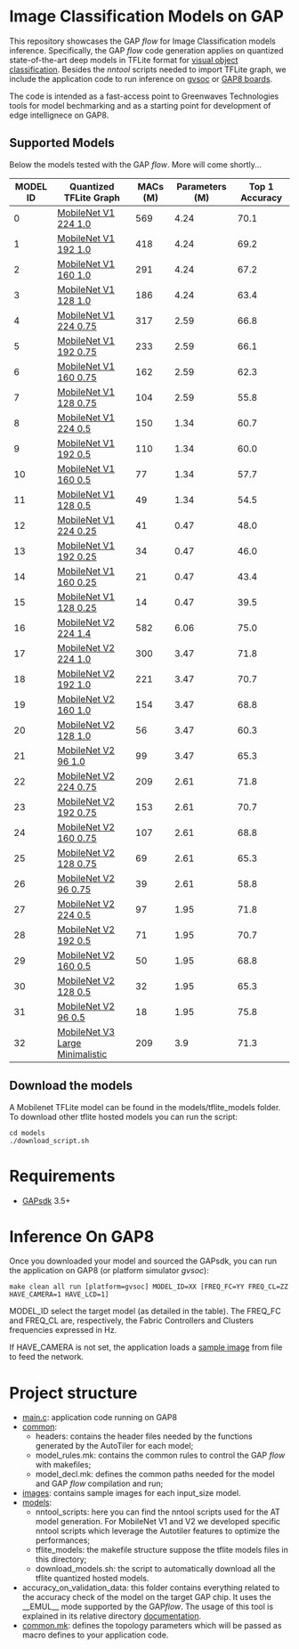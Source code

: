 # Image Classification Models on GAP

This repository showcases the GAP *flow* for Image Classification models inference. 
Specifically, the GAP *flow* code generation applies on quantized state-of-the-art deep models in TFLite format for [visual object classification](https://www.tensorflow.org/lite/guide/hosted_models).
Besides the *nntool* scripts needed to import TFLite graph, we include the application code to run inference on [gvsoc](https://greenwaves-technologies.com/gvsoc-the-full-system-simulator-for-profiling-gap-applications/) or [GAP8 boards](https://greenwaves-technologies.com/store/).

The code is intended as a fast-access point to Greenwaves Technologies tools for model bechmarking and as a starting point for development of edge intellignece on GAP8.


## Supported Models
Below the models tested with the GAP *flow*. More will come shortly...


| MODEL ID | Quantized TFLite Graph | MACs (M) | Parameters (M) | Top 1 Accuracy |
|-----|------------------------|----------|----------------|----------------|
| 0        |[MobileNet V1 224 1.0](http://download.tensorflow.org/models/mobilenet_v1_2018_08_02/mobilenet_v1_1.0_224_quant.tgz)  | 569 | 4.24 | 70.1 | 
| 1        |[MobileNet V1 192 1.0](http://download.tensorflow.org/models/mobilenet_v1_2018_08_02/mobilenet_v1_1.0_192_quant.tgz)  | 418 | 4.24 | 69.2 | 
| 2        |[MobileNet V1 160 1.0](http://download.tensorflow.org/models/mobilenet_v1_2018_08_02/mobilenet_v1_1.0_160_quant.tgz)  | 291 | 4.24 | 67.2 | 
| 3        |[MobileNet V1 128 1.0](http://download.tensorflow.org/models/mobilenet_v1_2018_08_02/mobilenet_v1_1.0_128_quant.tgz)  | 186 | 4.24 | 63.4 | 
| 4        |[MobileNet V1 224 0.75](http://download.tensorflow.org/models/mobilenet_v1_2018_08_02/mobilenet_v1_0.75_224_quant.tgz)| 317 | 2.59 | 66.8 | 
| 5        |[MobileNet V1 192 0.75](http://download.tensorflow.org/models/mobilenet_v1_2018_08_02/mobilenet_v1_0.75_192_quant.tgz)| 233 | 2.59 | 66.1 | 
| 6        |[MobileNet V1 160 0.75](http://download.tensorflow.org/models/mobilenet_v1_2018_08_02/mobilenet_v1_0.75_160_quant.tgz)| 162 | 2.59 | 62.3 | 
| 7        |[MobileNet V1 128 0.75](http://download.tensorflow.org/models/mobilenet_v1_2018_08_02/mobilenet_v1_0.75_128_quant.tgz)| 104 | 2.59 | 55.8 | 
| 8        |[MobileNet V1 224 0.5](http://download.tensorflow.org/models/mobilenet_v1_2018_08_02/mobilenet_v1_0.5_224_quant.tgz)  | 150 | 1.34 | 60.7 | 
| 9        |[MobileNet V1 192 0.5](http://download.tensorflow.org/models/mobilenet_v1_2018_08_02/mobilenet_v1_0.5_192_quant.tgz)  | 110 | 1.34 | 60.0 | 
| 10       |[MobileNet V1 160 0.5](http://download.tensorflow.org/models/mobilenet_v1_2018_08_02/mobilenet_v1_0.5_160_quant.tgz)  | 77  | 1.34 | 57.7 | 
| 11       |[MobileNet V1 128 0.5](http://download.tensorflow.org/models/mobilenet_v1_2018_08_02/mobilenet_v1_0.5_128_quant.tgz)  | 49  | 1.34 | 54.5 | 
| 12       |[MobileNet V1 224 0.25](http://download.tensorflow.org/models/mobilenet_v1_2018_08_02/mobilenet_v1_0.25_224_quant.tgz)| 41  | 0.47 | 48.0 | 
| 13       |[MobileNet V1 192 0.25](http://download.tensorflow.org/models/mobilenet_v1_2018_08_02/mobilenet_v1_0.25_192_quant.tgz)| 34  | 0.47 | 46.0 | 
| 14       |[MobileNet V1 160 0.25](http://download.tensorflow.org/models/mobilenet_v1_2018_08_02/mobilenet_v1_0.25_160_quant.tgz)| 21  | 0.47 | 43.4 | 
| 15       |[MobileNet V1 128 0.25](http://download.tensorflow.org/models/mobilenet_v1_2018_08_02/mobilenet_v1_0.25_128_quant.tgz)| 14  | 0.47 | 39.5 | 
| 16       |[MobileNet V2 224 1.4](https://storage.googleapis.com/mobilenet_v2/checkpoints/quantized_v2_224_140.tgz)              | 582 | 6.06 | 75.0 | 
| 17       |[MobileNet V2 224 1.0](https://storage.googleapis.com/mobilenet_v2/checkpoints/quantized_v2_224_100.tgz)              | 300 | 3.47 | 71.8 | 
| 18       |[MobileNet V2 192 1.0](https://storage.googleapis.com/mobilenet_v2/checkpoints/quantized_v2_192_100.tgz)              | 221 | 3.47 | 70.7 | 
| 19       |[MobileNet V2 160 1.0](https://storage.googleapis.com/mobilenet_v2/checkpoints/quantized_v2_160_100.tgz)              | 154 | 3.47 | 68.8 | 
| 20       |[MobileNet V2 128 1.0](https://storage.googleapis.com/mobilenet_v2/checkpoints/quantized_v2_128_100.tgz)              | 56  | 3.47 | 60.3 | 
| 21       |[MobileNet V2 96 1.0](https://storage.googleapis.com/mobilenet_v2/checkpoints/quantized_v2_96_100.tgz)                | 99  | 3.47 | 65.3 | 
| 22       |[MobileNet V2 224 0.75](https://storage.googleapis.com/mobilenet_v2/checkpoints/quantized_v2_224_75.tgz)              | 209 | 2.61 | 71.8 | 
| 23       |[MobileNet V2 192 0.75](https://storage.googleapis.com/mobilenet_v2/checkpoints/quantized_v2_192_75.tgz)              | 153 | 2.61 | 70.7 | 
| 24       |[MobileNet V2 160 0.75](https://storage.googleapis.com/mobilenet_v2/checkpoints/quantized_v2_160_75.tgz)              | 107 | 2.61 | 68.8 | 
| 25       |[MobileNet V2 128 0.75](https://storage.googleapis.com/mobilenet_v2/checkpoints/quantized_v2_128_75.tgz)              | 69  | 2.61 | 65.3 | 
| 26       |[MobileNet V2 96 0.75](https://storage.googleapis.com/mobilenet_v2/checkpoints/quantized_v2_96_75.tgz)                | 39  | 2.61 | 58.8 | 
| 27       |[MobileNet V2 224 0.5](https://storage.googleapis.com/mobilenet_v2/checkpoints/quantized_v2_224_50.tgz)               | 97  | 1.95 | 71.8 | 
| 28       |[MobileNet V2 192 0.5](https://storage.googleapis.com/mobilenet_v2/checkpoints/quantized_v2_192_50.tgz)               | 71  | 1.95 | 70.7 | 
| 29       |[MobileNet V2 160 0.5](https://storage.googleapis.com/mobilenet_v2/checkpoints/quantized_v2_160_50.tgz)               | 50  | 1.95 | 68.8 | 
| 30       |[MobileNet V2 128 0.5](https://storage.googleapis.com/mobilenet_v2/checkpoints/quantized_v2_128_50.tgz)               | 32  | 1.95 | 65.3 | 
| 31       |[MobileNet V2 96 0.5](https://storage.googleapis.com/mobilenet_v2/checkpoints/quantized_v2_96_50.tgz)                 | 18  | 1.95 | 75.8 | 
| 32	   |[MobileNet V3 Large Minimalistic](https://storage.googleapis.com/mobilenet_v3/checkpoints/v3-large-minimalistic_224_1.0_uint8.tgz)| 209 | 3.9 | 71.3 | 

## Download the models
A Mobilenet TFLite model can be found in the models/tflite_models folder. 
To download other tflite hosted models you can run the script:

	cd models
	./download_script.sh

# Requirements

* [GAPsdk](https://github.com/GreenWaves-Technologies/gap_sdk) 3.5+ 

# Inference On GAP8

Once you downloaded your model and sourced the GAPsdk, you can run the application on GAP8 (or platform simulator *gvsoc*):

	make clean all run [platform=gvsoc] MODEL_ID=XX [FREQ_FC=YY FREQ_CL=ZZ HAVE_CAMERA=1 HAVE_LCD=1]

MODEL_ID  select the target model (as detailed in the table). 
The FREQ_FC and FREQ_CL are, respectively, the Fabric Controllers and Clusters frequencies expressed in Hz.

If HAVE_CAMERA is not set, the application loads a [sample image](images) from file to feed the network.


# Project structure
- [main.c](main.c): application code running on GAP8
- [common](common):
	- headers: contains the header files needed by the functions generated by the AutoTiler for each model;
	- model_rules.mk: contains the common rules to control the GAP *flow* with makefiles;
	- model_decl.mk: defines the common paths needed for the model and GAP *flow* compilation and run;
- [images](images): contains sample images for each input_size model.
- [models](models):
	- nntool_scripts: here you can find the nntool scripts used for the AT model generation. For MobileNet V1 and V2 we developed specific nntool scripts which leverage the Autotiler features to optimize the performances;
	- tflite_models: the makefile structure suppose the tflite models files in this directory;
	- download_models.sh: the script to automatically download all the tflite quantized hosted models.
- accuracy_on_validation_data: this folder contains everything related to the accuracy check of the model on the target GAP chip. It uses the \_\_EMUL\_\_ mode supported by the GAP*flow*. The usage of this tool is explained in its relative directory [documentation](accuracy_on_validation_data/README.md).
- [common.mk](common.mk): defines the topology parameters which will be passed as macro defines to your application code.

